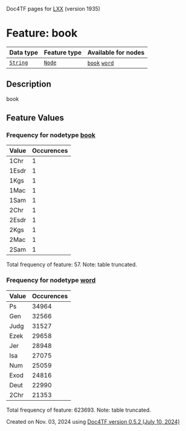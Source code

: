 Doc4TF pages for [LXX](https://github.com/CenterBLC/LXX) (version 1935)
# Feature: book
Data type|Feature type|Available for nodes
---|---|---
[`String`](featuresbydatatype.md#string)|[`Node`](featuresbytype.md#node)| [`book`](featuresbynodetype.md#book)  [`word`](featuresbynodetype.md#word) 
## Description
book
## Feature Values
### Frequency for nodetype [book](featuresbynodetype.md#book)
Value|Occurences
---|---
1Chr|1
1Esdr|1
1Kgs|1
1Mac|1
1Sam|1
2Chr|1
2Esdr|1
2Kgs|1
2Mac|1
2Sam|1

Total frequency of feature: 57. Note: table truncated.
 ### Frequency for nodetype [word](featuresbynodetype.md#word)
Value|Occurences
---|---
Ps|34964
Gen|32566
Judg|31527
Ezek|29658
Jer|28948
Isa|27075
Num|25059
Exod|24816
Deut|22990
2Chr|21353

Total frequency of feature: 623693. Note: table truncated.
  

Created on Nov. 03, 2024 using [Doc4TF version 0.5.2 (July 10, 2024)](https://github.com/tonyjurg/Doc4TF/blob/main/CreateFeatureDoc.ipynb) 